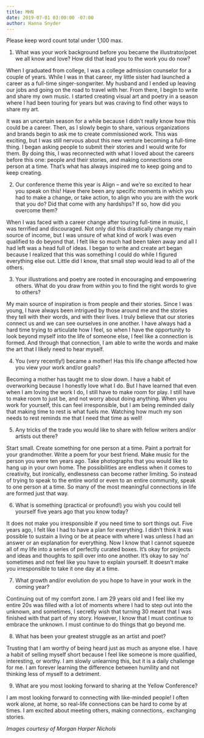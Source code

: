```yaml
---
title: MHN
date: 2019-07-01 03:00:00 -07:00
author: Hanna Snyder
---
```


Please keep word count total under 1,100 max.

1. What was your work background before you became the illustrator/poet we all know and love? How did that lead you to the work you do now?

When I graduated from college, I was a college admission counselor for a couple of years. While I was in that career, my little sister had launched a career as a full-time singer-songwriter. My husband and I ended up leaving our jobs and going on the road to travel with her. From there, I begin to write and share my own music. I started creating visual art and poetry in a season where I had been touring for years but was craving to find other ways to share my art.

It was an uncertain season for a while because I didn’t really know how this could be a career. Then, as I slowly begin to share, various organizations and brands begin to ask me to create commissioned work. This was exciting, but I was still nervous about this new venture becoming a full-time thing. I began asking people to submit their stories and I would write for them. By doing this, I was reconnected with what I loved about the careers before this one: people and their stories, and making connections one person at a time. That’s what has always inspired me to keep going and to keep creating.

2. Our conference theme this year is Align – and we’re so excited to hear you speak on this! Have there been any specific moments in which you had to make a change, or take action, to align who you are with the work that you do? Did that come with any hardships? If so, how did you overcome them?

When I was faced with a career change after touring full-time in music, I was terrified and discouraged. Not only did this drastically change my main source of income, but I was unsure of what kind of work I was even qualified to do beyond that. I felt like so much had been taken away and all I had left was a head full of ideas. I began to write and create art began because I realized that this was something I could do while I figured everything else out. Little did I know, that small step would lead to all of the others.

3. Your illustrations and poetry are rooted in encouraging and empowering others. What do you draw from within you to find the right words to give to others?

My main source of inspiration is from people and their stories. Since I was young, I have always been intrigued by those around me and the stories they tell with their words, and with their lives. I truly believe that our stories connect us and we can see ourselves in one another. I have always had a hard time trying to articulate how I feel, so when I have the opportunity to look beyond myself into the life of someone else, I feel like a connection is formed. And through that connection, I am able to write the words and make the art that I likely need to hear myself.

4. You (very recently!) became a mother! Has this life change affected how you view your work and/or goals?

Becoming a mother has taught me to slow down. I have a habit of overworking because I honestly love what I do. But I have learned that even when I am loving the work I do, I still have to make room for play. I still have to make room to just be, and not worry about doing anything. When you work for yourself, this can feel irresponsible, but I am being reminded daily that making time to rest is what fuels me. Watching how much my son needs to rest reminds me that I need that time as well!

5. Any tricks of the trade you would like to share with fellow writers and/or artists out there?

Start small. Create something for one person at a time. Paint a portrait for your grandmother. Write a poem for your best friend. Make music for the person you were ten years ago. Take photographs that you would like to hang up in your own home. The possibilities are endless when it comes to creativity, but ironically, endlessness can become rather limiting. So instead of trying to speak to the entire world or even to an entire community, speak to one person at a time. So many of the most meaningful connections in life are formed just that way.

6. What is something (practical or profound!) you wish you could tell yourself five years ago that you know today?

It does not make you irresponsible if you need time to sort things out. Five years ago, I felt like I had to have a plan for everything. I didn’t think it was possible to sustain a living or be at peace with where I was unless I had an answer or an explanation for everything. Now I know that I cannot squeeze all of my life into a series of perfectly curated boxes. It’s okay for projects and ideas and thoughts to spill over into one another. It’s okay to say ‘no’ sometimes and not feel like you have to explain yourself. It doesn’t make you irresponsible to take it one day at a time.

7. What growth and/or evolution do you hope to have in your work in the coming year?

Continuing out of my comfort zone. I am 29 years old and I feel like my entire 20s was filled with a lot of moments where I had to step out into the unknown, and sometimes, I secretly wish that turning 30 meant that I was finished with that part of my story. However, I know that I must continue to embrace the unknown. I must continue to do things that go beyond me.

8. What has been your greatest struggle as an artist and poet?

Trusting that I am worthy of being heard just as much as anyone else. I have a habit of selling myself short because I feel like someone is more qualified, interesting, or worthy. I am slowly unlearning this, but it is a daily challenge for me. I am forever learning the difference between humility and not thinking less of myself to a detriment. 

9. What are you most looking forward to sharing at the Yellow Conference?

I am most looking forward to connecting with like-minded people! I often work alone, at home, so real-life connections can be hard to come by at times. I am excited about meeting others, making connections,. exchanging stories.

_Images courtesy of Morgan Harper Nichols_